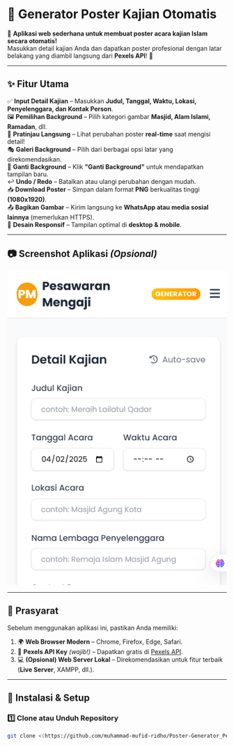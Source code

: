 # 📌 Generator Poster Kajian Otomatis

🎨 **Aplikasi web sederhana untuk membuat poster acara kajian Islam secara otomatis!**  
Masukkan detail kajian Anda dan dapatkan poster profesional dengan latar belakang yang diambil langsung dari **Pexels API**! 🚀  

---

## ✨ Fitur Utama

✅ **Input Detail Kajian** – Masukkan **Judul, Tanggal, Waktu, Lokasi, Penyelenggara, dan Kontak Person**.  
🖼 **Pemilihan Background** – Pilih kategori gambar **Masjid, Alam Islami, Ramadan**, dll.  
👀 **Pratinjau Langsung** – Lihat perubahan poster **real-time** saat mengisi detail!  
🎭 **Galeri Background** – Pilih dari berbagai opsi latar yang direkomendasikan.  
🔄 **Ganti Background** – Klik **"Ganti Background"** untuk mendapatkan tampilan baru.  
↩️ **Undo / Redo** – Batalkan atau ulangi perubahan dengan mudah.  
📥 **Download Poster** – Simpan dalam format **PNG** berkualitas tinggi **(1080x1920)**.  
📤 **Bagikan Gambar** – Kirim langsung ke **WhatsApp atau media sosial lainnya** (memerlukan HTTPS).  
📱 **Desain Responsif** – Tampilan optimal di **desktop & mobile**.  

---

## 📷 Screenshot Aplikasi *(Opsional)*  
<!-- Tambahkan Screenshot Aplikasi di Sini -->  
![Screenshot Aplikasi](./images/UI%20Screenshot.png)

---

## 🔧 Prasyarat

Sebelum menggunakan aplikasi ini, pastikan Anda memiliki:

1. 🌍 **Web Browser Modern** – Chrome, Firefox, Edge, Safari.  
2. 🔑 **Pexels API Key** *(wajib!)* – Dapatkan gratis di [Pexels API](https://www.pexels.com/api/).  
3. 💻 **(Opsional) Web Server Lokal** – Direkomendasikan untuk fitur terbaik (**Live Server**, XAMPP, dll.).  

---

## 🚀 Instalasi & Setup

### 1️⃣ Clone atau Unduh Repository  
```bash
git clone <(https://github.com/muhammad-mufid-ridho/Poster-Generator_Pesawaran-Mengaji)>
